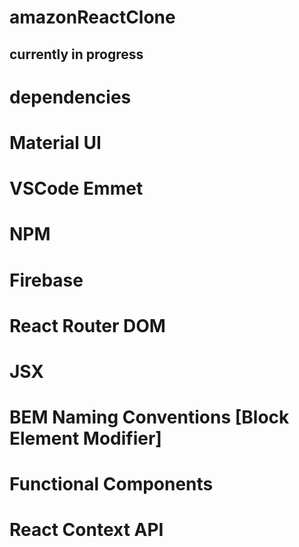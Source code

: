 # amazonReactClone

## currently in progress

# dependencies

# Material UI
# VSCode Emmet
# NPM
# Firebase
# React Router DOM
# JSX
# BEM Naming Conventions [Block Element Modifier]
# Functional Components
# React Context API